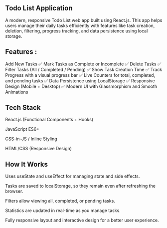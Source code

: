 ## Todo List Application

A modern, responsive Todo List web app built using React.js. This app helps users manage their daily tasks efficiently with features like task creation, deletion, filtering, progress tracking, and data persistence using local storage.

## Features :

Add New Tasks
✅ Mark Tasks as Complete or Incomplete
✅ Delete Tasks
✅ Filter Tasks (All / Completed / Pending)
✅ Show Task Creation Time
✅ Track Progress with a visual progress bar
✅ Live Counters for total, completed, and pending tasks
✅ Data Persistence using LocalStorage
✅ Responsive Design (Mobile + Desktop)
✅ Modern UI with Glassmorphism and Smooth Animations

## Tech Stack

React.js (Functional Components + Hooks)

JavaScript ES6+

CSS-in-JS / Inline Styling

HTML/CSS (Responsive Design)

## How It Works

Uses useState and useEffect for managing state and side effects.

Tasks are saved to localStorage, so they remain even after refreshing the browser.

Filters allow viewing all, completed, or pending tasks.

Statistics are updated in real-time as you manage tasks.

Fully responsive layout and interactive design for a better user experience.

